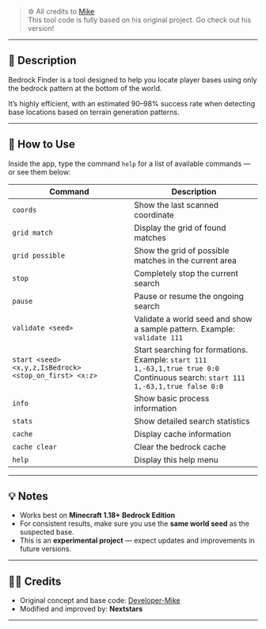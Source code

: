 > ⚙️ All credits to [Mike](https://github.com/Developer-Mike/Minecraft-Bedrock-Formation-Finder-1.18)  
> This tool code is fully based on his original project. Go check out his version!

---

## 📖 Description

Bedrock Finder is a tool designed to help you locate player bases using only the bedrock pattern at the bottom of the world.

It’s highly efficient, with an estimated 90–98% success rate when detecting base locations based on terrain generation patterns.

---

## 🚀 How to Use

Inside the app, type the command `help` for a list of available commands — or see them below:

| Command | Description |
|----------|-------------|
| `coords` | Show the last scanned coordinate |
| `grid match` | Display the grid of found matches |
| `grid possible` | Show the grid of possible matches in the current area |
| `stop` | Completely stop the current search |
| `pause` | Pause or resume the ongoing search |
| `validate <seed>` | Validate a world seed and show a sample pattern. Example: `validate 111` |
| `start <seed> <x,y,z,IsBedrock> <stop_on_first> <x:z>` | Start searching for formations. <br>Example: `start 111 1,-63,1,true true 0:0` <br>Continuous search: `start 111 1,-63,1,true false 0:0` |
| `info` | Show basic process information |
| `stats` | Show detailed search statistics |
| `cache` | Display cache information |
| `cache clear` | Clear the bedrock cache |
| `help` | Display this help menu |

---

## 💡 Notes

- Works best on **Minecraft 1.18+ Bedrock Edition**
- For consistent results, make sure you use the **same world seed** as the suspected base.
- This is an **experimental project** — expect updates and improvements in future versions.

---

## 🧑‍💻 Credits

- Original concept and base code: [Developer-Mike](https://github.com/Developer-Mike/Minecraft-Bedrock-Formation-Finder-1.18)  
- Modified and improved by: **Nextstars**

---

